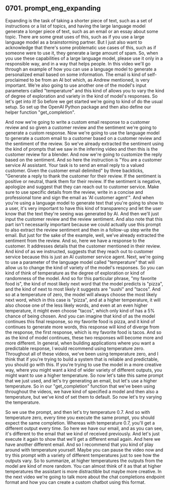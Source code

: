 ## 0701. prompt_eng_expanding

Expanding is the task of taking a shorter piece of text, 
such as a set of instructions or a list of topics, 
and having the large language model generate a 
longer piece of text, such as an email or 
an essay about some topic. There are some great uses of this, 
such as if you use a large language model as a brainstorming partner. 
But I just also want to acknowledge that there's 
some problematic use cases of this, such as if someone were to use it, they 
generate a large amount of spam. So, when you use these capabilities of 
a large language model, please use it only in 
a responsible way, and in a way that helps people. 
In this video we'll go through an example of how you can 
use a language model to generate a personalized 
email based on some information. The 
email is kind of self-proclaimed to be from an AI bot which, as Andrew 
mentioned, is very important. We're also going 
to use another one of the model's input parameters called 
"temperature" and this kind of allows you to vary 
the kind of degree of exploration and variety 
in the kind of model's responses. So let's get into it! 
So before we get started we're going to kind of do the 
usual setup. So set up the OpenAI Python package and then also define 
our helper function "get_completion". 
 
And now we're going to write a custom email response to 
a customer review and so given a customer review and the sentiment 
we're going to generate a custom response. Now we're 
going to use the language model to generate a custom 
email to a customer based on a customer 
review and the sentiment of the review. So we've already 
extracted the sentiment using the kind of prompts that we saw 
in the inferring video and then this is the customer review for 
a blender. 
And now we're going to customize the reply 
based on the sentiment. 
And so here the instruction is "You are a customer service AI assistant. 
Your task is to send an email reply to a valued customer. 
Given the customer email delimited" by three backticks, 
"Generate a reply to thank the customer for their review. 
If the sentiment is positive or neutral, thank them for their review. 
If the sentiment is negative, apologize and suggest that they can 
reach out to customer service. Make sure to use 
specific details from the review, write in a concise 
and professional tone and sign the email as 'AI customer agent'". 
And when you're using a language model to 
generate text that you're going to show to a user, it's very important 
to have this kind of transparency and let 
the user know that the text they're seeing was generated 
by AI. 
And then we'll just input the customer review 
and the review sentiment. And also note that this part isn't necessarily 
important because we could actually use this prompt to 
also extract the review sentiment and then in a follow-up step write 
the email. But just for the sake of the example, well, we've already 
extracted the sentiment from the review. And so, here we have a 
response to the customer. It addresses details that 
the customer mentioned in their review. 
And kind of as we instructed, suggests that they reach 
out to customer service because this is just 
an AI customer service agent. 
Next, we're going to use a parameter of the language model called 
"temperature" that will allow us to 
change the kind of variety of the model's responses. So you 
can kind of think of temperature as the 
degree of exploration or kind of randomness of 
the model. And so for this particular phrase, "my favorite 
food is", the kind of most likely next 
word that the model predicts is "pizza", and the 
kind of next to most likely it suggests are "sushi" and 
"tacos". And so at a temperature of zero, the model 
will always choose the most likely next word, which in 
this case is "pizza", and at a higher temperature, it will 
also choose one of the less likely words, and even 
at an even higher temperature, it might even choose "tacos", which only 
kind of has a 5% chance of being chosen. And you 
can imagine that kind of as the model continues this final response, 
so my favorite food is pizza, and it 
kind of continues to generate more words, this response 
will kind of diverge from the response, the first 
response, which is my favorite food is tacos. And so 
as the kind of model continues, these two responses will become more 
and more different. In general, when building 
applications where you want a predictable 
response, I would recommend using temperature 
zero. Throughout all of these videos, we've been using 
temperature zero, and I think that if you're trying to build 
a system that is reliable and predictable, you should go with 
this. If you're trying to use the model in a more creative 
way, where you might want a kind of wider variety 
of different outputs, you might want to use 
a higher temperature. So now let's take this 
same prompt that we just used, and let's try generating an email, but let's 
use a higher temperature. So in our "get_completion" function that we've been 
using throughout the videos, we have kind of 
specified a model and then also a temperature, but we've 
kind of set them to default. So now let's try 
varying the temperature. 
 
So we use the prompt, and then let's try temperature 0.7. 
And so with temperature zero, every time you execute the same prompt, 
you should expect the same completion. Whereas with temperature 0.7, you'll get 
a different output every time. So here we have our email, and as 
you can see, it's different to the email that we kind of 
received previously. And let's just execute it 
again to show that we'll get a different email again. 
And here we have another different email. And so I recommend 
that you kind of play around with temperature 
yourself. Maybe you can pause the video now and 
try this prompt with a variety of different 
temperatures just to see how the outputs vary. 
So to summarize, at higher temperatures the 
outputs from the model are kind of more random. 
You can almost think of it as that at higher temperatures the 
assistant is more distractible but maybe more creative. 
In the next video we're going to talk more about the 
chat completions endpoint format and how you can create 
a custom chatbot using this format. 
